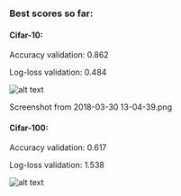 
### Best scores so far:
 
#### Cifar-10:
 Accuracy validation: 0.862

 Log-loss validation: 0.484


![alt text](https://github.com/rafajak/training/blob/master/img/Screenshot%20from%202018-03-30%2013-04-39.png
)

Screenshot from 2018-03-30 13-04-39.png
#### Cifar-100:
  Accuracy validation: 0.617
  
  Log-loss validation: 1.538

![alt text](https://github.com/rafajak/training/blob/master/img/Screenshot%20from%202018-03-30%2012-58-19.png
)
